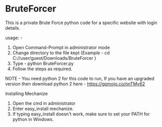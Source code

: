 # BruteForcer
This is a private Brute Force python code for a specific website with login details.

usage: - 

1. Open Command-Prompt in administrator mode
2. Change directory to the file kept (Example - cd C://user/guest/Downloads/BruteForcer )
3. Type - python BruteForcer.py
4. Follow the steps as required.

NOTE - You need python 2 for this code to run, If you have an upgraded version then download python 2 here - https://gpmojo.co/nnTMy62

Installing Mechanize

1. Open the cmd in administrator
2. Enter easy_install mechanize.
3. If typing easy_install doesn't work, make sure to set your PATH for python in Windows.
